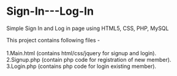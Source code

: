 # Sign-In---Log-In
Simple Sign In and Log in page using HTML5, CSS, PHP, MySQL

This project contains following files - 
<br/> <br/>
1.Main.html (contains html/css/jquery for signup and login). <br/>
2.Signup.php (contain php code for registration of new member). <br/>
3.Login.php (contains php code for login existing member). <br/>

